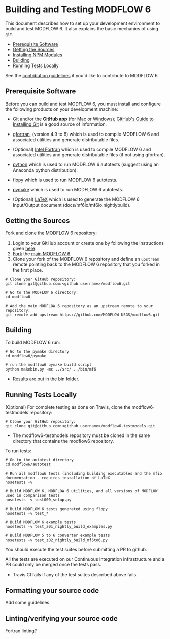 # Building and Testing MODFLOW 6

This document describes how to set up your development environment to build and test MODFLOW 6.
It also explains the basic mechanics of using `git`.

* [Prerequisite Software](#prerequisite-software)
* [Getting the Sources](#getting-the-sources)
* [Installing NPM Modules](#installing-npm-modules)
* [Building](#building)
* [Running Tests Locally](#running-tests-locally)

See the [contribution guidelines](https://github.com/MODFLOW-USGS/modflow6/blob/develop/CONTRIBUTING.md)
if you'd like to contribute to MODFLOW 6.

## Prerequisite Software

Before you can build and test MODFLOW 6, you must install and configure the
following products on your development machine:

* [Git](https://git-scm.com) and/or the **GitHub app** (for [Mac](https://mac.github.com) or
  [Windows](https://windows.github.com)); [GitHub's Guide to Installing
  Git](https://help.github.com/articles/set-up-git) is a good source of information.

* [gfortran](https://gcc.gnu.org/wiki/GFortran), (version 4.9 to 8) which is used to compile MODFLOW 6 and associated utilities and generate distributable files.

* (Optional) [Intel Fortran](https://software.intel.com/en-us/fortran-compilers) which is used to compile MODFLOW 6 and associated utilities and generate distributable files (if not using gfortran).

* [python](https://www.python.org/) which is used to run MODFLOW 6 autotests (suggest using an Anaconda python distribution).

* [flopy](https://github.com/modflowpy/flopy) which is used to run MODFLOW 6 autotests.

* [pymake](https://github.com/modflowpy/pymake) which is used to run MODFLOW 6 autotests.

* (Optional) [LaTeX](https://www.latex-project.org/) which is used to generate the MODFLOW 6 Input/Output document (docs/mf6io/mf6io.nightlybuild).

## Getting the Sources

Fork and clone the MODFLOW 6 repository:

1. Login to your GitHub account or create one by following the instructions given
   [here](https://github.com/signup/free).
2. [Fork](http://help.github.com/forking) the [main MODFLOW 6](https://github.com/MODFLOW-USGS/modflow6).
3. Clone your fork of the MODFLOW 6 repository and define an `upstream` remote pointing back to the MODFLOW 6 repository that you forked in the first place.

```shell
# Clone your GitHub repository:
git clone git@github.com:<github username>/modflow6.git

# Go to the MODFLOW 6 directory:
cd modflow6

# Add the main MODFLOW 6 repository as an upstream remote to your repository:
git remote add upstream https://github.com/MODFLOW-USGS/modflow6.git
```

## Building

To build MODFLOW 6 run:

```shell
# Go to the pymake directory
cd modflow6/pymake

# run the modflow6 pymake build script
python makebin.py -mc ../src/ ../bin/mf6
```

* Results are put in the bin folder.

## Running Tests Locally

(Optional) For complete testing as done on Travis, clone the modflow6-testmodels repository:

```shell
# Clone your GitHub repository:
git clone git@github.com:<github username>/modflow6-testmodels.git
```
* The modflow6-testmodels repository must be cloned in the same directory that contains the modflow6 repository.

To run tests:

```shell
# Go to the autotest directory
cd modflow6/autotest

# Run all modflow6 tests (including building executables and the mfio documentation - requires installation of LaTeX
nosetests -v

# Build MODFLOW 6, MODFLOW 6 utilities, and all versions of MODFLOW used in comparison tests
nosetests -v test000_setup.py

# Build MODFLOW 6 tests generated using flopy
nosetests -v test_*

# Build MODFLOW 6 example tests
nosetests -v test_z01_nightly_build_examples.py

# Build MODFLOW 5 to 6 converter example tests
nosetests -v test_z02_nightly_build_mf5to6.py
```

You should execute the test suites before submitting a PR to github.


All the tests are executed on our Continuous Integration infrastructure and a PR could only be merged once the tests pass.

- Travis CI fails if any of the test suites described above fails.

## <a name="clang-format"></a> Formatting your source code

Add some guidelines

## Linting/verifying your source code

Fortran linting?
